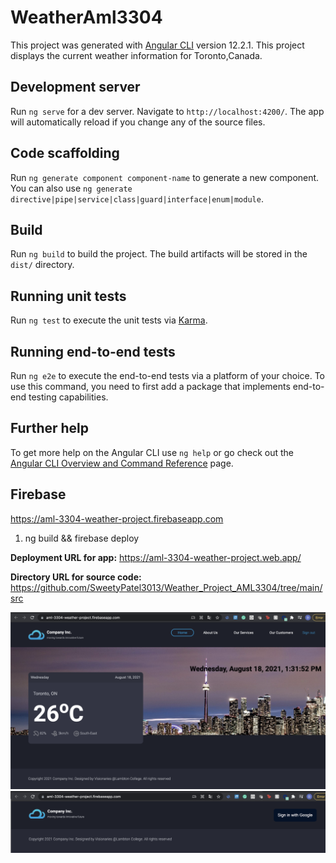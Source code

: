 # WeatherAml3304


This project was generated with [Angular CLI](https://github.com/angular/angular-cli) version 12.2.1. This project displays the current weather information for Toronto,Canada.

## Development server

Run `ng serve` for a dev server. Navigate to `http://localhost:4200/`. The app will automatically reload if you change any of the source files.

## Code scaffolding

Run `ng generate component component-name` to generate a new component. You can also use `ng generate directive|pipe|service|class|guard|interface|enum|module`.

## Build

Run `ng build` to build the project. The build artifacts will be stored in the `dist/` directory.

## Running unit tests

Run `ng test` to execute the unit tests via [Karma](https://karma-runner.github.io).

## Running end-to-end tests

Run `ng e2e` to execute the end-to-end tests via a platform of your choice. To use this command, you need to first add a package that implements end-to-end testing capabilities.

## Further help

To get more help on the Angular CLI use `ng help` or go check out the [Angular CLI Overview and Command Reference](https://angular.io/cli) page.

## Firebase

https://aml-3304-weather-project.firebaseapp.com

1. ng build && firebase deploy

**Deployment URL for app:** https://aml-3304-weather-project.web.app/

**Directory URL for source code:** https://github.com/SweetyPatel3013/Weather_Project_AML3304/tree/main/src

![Home app](/images/home.png)
![sign-in](/images/sign-in.png)
